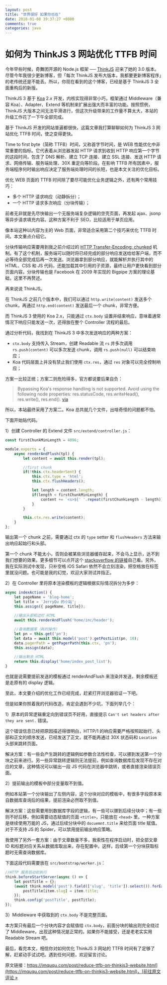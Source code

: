 ```yaml
---
layout: post
title: "世界很好 如果你也在"
date: 2018-01-08 19:37:27 +0800
comments: true
categories: java 
---
```

# 如何为 ThinkJS 3 网站优化 TTFB 时间

今年早些时候，奇舞团开源的 Node.js 框架 ── [ThinkJS](https://thinkjs.org/) 迎来了她的 3.0 版本。尽管今年我很少更新博客，但「每次 ThinkJS 发布大版本，我都要更新博客程序」的老传统还是不能丢。所以，你现在看到的这个博客，已经是基于 ThinkJS 3 全面重构后的新版。<!-- more -->

ThinkJS 3 基于 [Koa](https://koajs.com) 2.x 开发，内核实现得非常小巧，框架通过 Middleware（兼容 Koa）、Adapter、Extend 等机制来扩展出强大而丰富的功能。按照惯例，ThinkJS 大版本之间无法平滑进行，但这次升级带来的工作量不算太大，本站的升级工作花了一下午全部完成。

基于 ThinkJS 开发的网站普遍都很快，这篇文章我打算聊聊如何为 ThinkJS 3 网站优化 TTFB 时间，使之变得更快。

Time to first byte（简称 TTFB）时间，又称首字节时间，是 WEB 性能优化中非常重要的指标。它代表着从浏览器发起 HTTP 请求到收到 HTTP 响应第一个字节的这段时间，包含了 DNS 解析、建立 TCP 连接、建立 SSL 连接、发送 HTTP 请求、网络传输、服务端处理、30X 重定向等阶段。在影响 TTFB 所有因素中，服务端程序何时输出响应决定了服务端处理时间的长短，也是本文关注的优化目标。

优化 WEB 页面的 TTFB 时间除了要尽可能优化业务逻辑之外，还有两个常用技巧：

* 多个 HTTP 请求响应（动静拆分）；
* 一个 HTTP 请求多次响应（分块传输）；

前者无非就是先尽快输出一个无服务端复杂逻辑的空壳页面，再发起 ajax、jsonp 等异步请求填充内容。这种方案不利于 SEO，比较适用于单页应用。

像本站这种以内容为主的 Web 页面，非常适合采用第二个技巧来优化 TTFB 时间。本文重点介绍它。

分块传输响应需要用到我之前介绍过的 [HTTP Transfer-Encoding: chunked](https://imququ.com/post/transfer-encoding-header-in-http.html) 机制。有了这个机制，服务端可以随时将已经完成的部分响应发送给给客户端，而不必等待全部完成后再一次发送。浏览器拿到部分响应，就能解析并执行其中的 HTML、CSS 和 JS 代码，还能加载其中引用的子资源，最终让用户更快看到部分页面内容。分块传输也是 Facebook 在 2009 年实现的 Bigpipe 方案的理论基础，这里不再赘述。

再来说说 ThinkJS。

在 ThinkJS 之前几个版本中，我们可以通过 `http.write(content)` 发送多个 chunk，再通过 `http.end(content)` 发送最后一个 chunk，非常方便。

而 ThinkJS 3 使用的 Koa 2.x，只能通过 `ctx.body` 设置并结束响应，意味着通常情况下响应只能发送一次，还得放在整个 Controller 流程的最后。

通过分析代码，我找到在 ThinkJS 3 中多次发送响应的两种方案：

* `ctx.body` 支持传入 Stream，创建 Readable 流 `rs` 并多次调用 `rs.push(content)` 可以多次发送 chunk，调用 `rs.push(null)` 可以结束响应；
* Koa 代码层面上并没有禁止我们使用 `ctx.res`，通过 `res` 对象可以完全控制响应；

方案一比较正统；方案二则危险得多，官方都说要后果自负：

> Bypassing Koa's response handling is not supported. Avoid using the following node properties: res.statusCode, res.writeHead(), res.write(), res.end(). [via](http://koajs.com/#ctx-res)
 
所以，本站最终采用了方案二。Koa 总共就几个文件，出啥奇怪的问题都不怕。

下面开始贴代码。

1）创建 Controller 的 Extend 文件 `src/extend/controller.js`：

```javascript
const firstChunkMinLength = 4096;

module.exports = {
	async renderAndFlush(tpl) {
		let content = await this.render(tpl);

		//first chunk
		if(!this.ctx.headerSent) {
			this.ctx.type = 'html';
			this.ctx.flushHeaders();

			let length = content.length;
			if(length < firstChunkMinLength) {
				content += `<s>${' '.repeat(firstChunkLength - length)}</s>`;
			}
		}

		this.ctx.res.write(content);
	}
};
```

输出第一个 chunk 之前，需要通过 ctx 的 `type` setter 和 `flushHeaders` 方法来输出响应起始行和头部。

第一个 chunk 不能太小，否则会被某些浏览器缓存起来，不会马上显示，达不到我们想要的效果。更多细节可以点开这个 [stackoverflow 的链接](https://stackoverflow.com/questions/16909227/using-transfer-encoding-chunked-how-much-data-must-be-sent-before-browsers-s)自己看。另外，我在实际测试中发现，只补空格 iOS Safari 依然不会立刻渲染，把空格放在标签里就没问题。也可能是我的幻觉，欢迎大家测试并指正。

2）在 Controller 里将原本渲染模板的逻辑根据实际情况拆分为多步：

```javascript
async indexAction() {
	let pageName = 'blog-home';
	let title = 'JerryQu 的小站';
	this.assign({ pageName, title});
	
	//输出头部和边栏 HTML
	await this.renderAndFlush('home/inc/header');

	//查询数据库（耗时操作）
	let pn = this.get('pn');
	let data = await this.model('post').getPostList(pn, 10);
	data.pagerPath = getPagerPath(this.ctx, 'pn');
	this.assign(data);
	
	//输出剩余 HTML
	return this.display('home/index_post_list');
}
```

也就是说需要提前发送的模板通过 renderAndFlush 来渲染并发送，剩余模板还是走原有的 display 逻辑。

至此，本文要介绍的优化工作已经完成，赶紧打开浏览器验证一下吧。

但是如果你照着我的代码改造，肯定会遇到不少坑，下面列举几个：

1）原本的异常逻辑重定向到错误页不好用，直接提示 `Can't set headers after they are sent.` 错误。

这个错误信息已经把原因描述得很明白，HTTP/1 的响应需要严格按照起始行、头部和正文的顺序发送，已经发送了正文，就不能再通过 30X 状态码和 `Location` 头部来跳转页面。

解决方案：有一些会产生跳转的逻辑例如参数合法性检查，可以挪到发送第一个分块之前来进行。另一些异常跳转逻辑则无法提前，例如查询数据库后发现不存在对应的文章，这种情况可以输出一段 JS 代码在浏览器中跳转，或者直接渲染错误页面。

2）提前输出的模板中部分变量取不到值。

例如本站第一个分块输出了左侧内容，这个分块对应的模板中，有很多字段原本来自数据库查询后的结果，提前渲染必然取不到值。

解决方案：这些需要用到数据库字段的逻辑，有一些可以挪到后续分块中；有一些则不好后移，例如需要动态赋值的页面 `<title>`，只能放在 `<head>` 里。一种方案是继续使用万能的 JS，通过后续分块中的 `docuemnt.title` 来给页面 title 赋值。对于不支持 JS 的 Spider，可以禁用提前输出响应策略。

我使用了另外一套方案：由于文章数量不多，我索性在程序启动时，把全部文章 ID 和标题对应关系从数据库取出来，存在配置中。这样，后续第一个分块获取标题时无需查询数据库。

下面这段代码需要放在 `src/bootstrap/worker.js`：

```javascript
//HTTP 服务启动前执行
think.beforeStartServer(async () => {
	let postTitle = {};
	(await think.model('post').field(['slug', 'title']).select()).forEach(item => {
		postTitle[item.slug] = item.title;
	});
	think.config('postTitle', postTitle);
});
```

3）Middleware 中获取到的 `ctx.body` 不是完整页面。

本方案只有最后一个分块内容才会赋值给 `ctx.body`，前面分块的输出则完全绕过了 Middleware，出现这种情况是正常的。如果你不能接受，还是老老实实用 Readable Stream 吧。

最后，看完本文，相信你对如何优化 ThinkJS 3 网站的 TTFB 时间有了足够了解，赶紧动手试试吧。遇到任何问题，欢迎留言讨论。

原文链接：[https://imququ.com/post/reduce-ttfb-on-thinkjs3-website.html](https://imququ.com/post/reduce-ttfb-on-thinkjs3-website.html)，[前往原文评论 »](https://imququ.com/post/reduce-ttfb-on-thinkjs3-website.html#comments)
